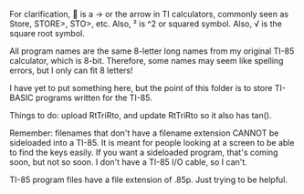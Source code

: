 For clarification,  is a -> or the arrow in TI calculators, commonly seen as Store, STORE>, STO>, etc. Also, ² is ^2 or squared symbol. Also, √ is the square root symbol.

All program names are the same 8-letter long names from my original TI-85 calculator, which is 8-bit. Therefore, some names may seem like spelling errors, but I only can fit 8 letters!

I have yet to put something here, but the point of this folder is to store TI-BASIC programs written for the TI-85.

Things to do: upload RtTriRto, and update RtTriRto so it also has tan().

Remember: filenames that don't have a filename extension CANNOT be sideloaded into a TI-85. It is meant for people looking at a screen to be able to find the keys easily. If you want a sideloaded program, that's coming soon, but not so soon. I don't have a TI-85 I/O cable, so I can't.

TI-85 program files have a file extension of .85p. Just trying to be helpful.
